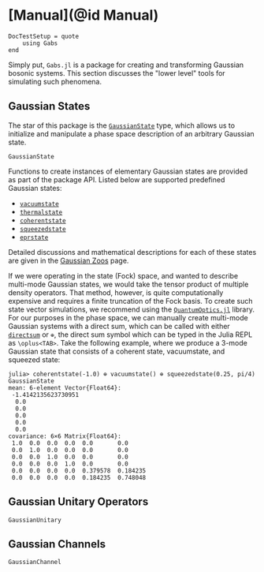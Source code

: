 # [Manual](@id Manual)

```@meta
DocTestSetup = quote
    using Gabs
end
```

Simply put, `Gabs.jl` is a package for creating and transforming Gaussian bosonic systems. This section discusses the "lower level" tools for simulating such phenomena.

## Gaussian States

The star of this package is the [`GaussianState`](@ref) type, which allows us to initialize
and manipulate a phase space description of an arbitrary Gaussian state.

```@docs; canonical = false
GaussianState
```

Functions to create instances of elementary Gaussian states are provided as part of the package API. 
Listed below are supported predefined Gaussian states:

- [`vacuumstate`](@ref)
- [`thermalstate`](@ref)
- [`coherentstate`](@ref)
- [`squeezedstate`](@ref)
- [`eprstate`](@ref)

Detailed discussions and mathematical descriptions for each of these states are given in the
[Gaussian Zoos](@ref) page.

If we were operating in the state (Fock) space, and wanted to describe multi-mode Gaussian states,
we would take the tensor product of multiple density operators. That method, however,
is quite computationally expensive and requires a finite truncation of the Fock basis. To create
such state vector simulations, we recommend using the [`QuantumOptics.jl`](https://github.com/qojulia/QuantumOptics.jl) library. For our purposes in the phase space, we can manually create multi-mode Gaussian systems with a direct sum, which can be called with either [`directsum`](@ref) or `⊕`, the direct sum symbol
which can be typed in the Julia REPL as `\oplus<TAB>`. Take the following example, where we
produce a 3-mode Gaussian state that consists of a coherent state, vacuumstate, and squeezed state:

```jldoctest
julia> coherentstate(-1.0) ⊕ vacuumstate() ⊕ squeezedstate(0.25, pi/4)
GaussianState
mean: 6-element Vector{Float64}:
 -1.4142135623730951
  0.0
  0.0
  0.0
  0.0
  0.0
covariance: 6×6 Matrix{Float64}:
 1.0  0.0  0.0  0.0  0.0       0.0
 0.0  1.0  0.0  0.0  0.0       0.0
 0.0  0.0  1.0  0.0  0.0       0.0
 0.0  0.0  0.0  1.0  0.0       0.0
 0.0  0.0  0.0  0.0  0.379578  0.184235
 0.0  0.0  0.0  0.0  0.184235  0.748048
```

## Gaussian Unitary Operators

```@docs; canonical = false
GaussianUnitary
```

## Gaussian Channels

```@docs; canonical = false
GaussianChannel
```